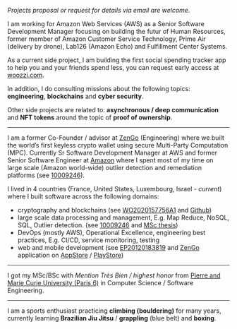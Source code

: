 *Projects proposal or request for details via email are welcome.*

I am working for Amazon Web Services (AWS) as a Senior Software Development Manager focusing on building the futur of Human Resources, former member of Amazon Customer Service Technology, Prime Air (delivery by drone), Lab126 (Amazon Echo) and Fulfillment Center Systems.

As a current side project, I am building the first social spending tracker app to help you and your friends spend less, you can request early access at [woozzi.com](https://www.woozzi.com/).

In addition, I do consulting missions about the following topics: **engineering**, **blockchains** and **cyber security**.

Other side projects are related to: **asynchronous / deep communication** and **NFT tokens** around the topic of **proof of ownership**.

___
I am a former Co-Founder / advisor at [ZenGo](https://www.zengo.com) (Engineering) where we built the world’s first keyless crypto wallet using secure Multi-Party Computation (MPC).
Currently Sr Software Development Manager at AWS and former Senior Software Engineer at [Amazon](https://www.amazon.com) where I spent most of my time on large scale (Amazon world-wide) outlier detection and remediation platforms (see [10009246](https://patents.google.com/patent/US10009246B1/en)).

I lived in 4 countries (France, United States, Luxembourg, Israel - _current_) where I built software across the following domains:
* cryptography and blockchains (see [WO2020157756A1](https://patents.google.com/patent/WO2020157756A1/en?oq=WO2020157756A1) and [Github](https://github.com/gbenattar))
* large scale data processing and management, E.g. Map Reduce, NoSQL, SQL, Outlier detection. (see [10009246](https://patents.google.com/patent/US10009246B1/en) and [MSc thesis](http://hal.archives-ouvertes.fr/hal-00601261/))
* DevOps (mostly AWS), Operational Excellence, engineering best practices, E.g. CI/CD, service monitoring, testing
* web and mobile development (see [EP20120183819](http://www.google.com/patents/EP2568432A1?cl=en) and [ZenGo](https://www.zengo.com) application on [AppStore](https://apps.apple.com/us/app/zengo-crypto-bitcoin-wallet/id1440147115) / [PlayStore](https://play.google.com/store/apps/details?id=com.zengo.wallet&hl=en&gl=US))

___
I got my MSc/BSc with _Mention Très Bien / highest honor_ from [Pierre and Marie Curie University (Paris 6)](https://www.linkedin.com/school/universite-pierre-et-marie-curie/) in Computer Science / Software Engineering.

___
I am a sports enthusiast practicing **climbing (bouldering)** for many years, currently learning **Brazilian Jiu Jitsu** / **grappling** (blue belt) and **boxing**.




